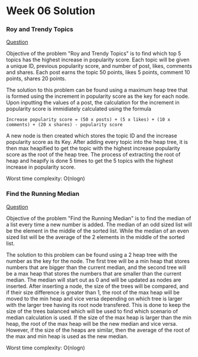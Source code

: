 # Week 06 Solution

### Roy and Trendy Topics

[Question](https://www.hackerearth.com/practice/data-structures/trees/heapspriority-queues/practice-problems/algorithm/roy-and-trending-topics-1/)

Objective of the problem "Roy and Trendy Topics" is to find which top 5 topics has the highest increase in popularity score. Each topic
will be given a unique ID, previous popularity score, and number of post, likes, comments and shares. Each post earns the topic 50 points,
likes 5 points, comment 10 points, shares 20 points. 

The solution to this problem can be found using a maximum heap tree that is formed
using the increment in popularity score as the key for each node. Upon inputting the values of a post, the calculation for the increment
in popularity score is immidiately calculated using the formula 

```
Increase popularity score = (50 x posts) + (5 x likes) + (10 x comments) + (20 x shares) - popularity score
```
A new node is then created which stores the topic ID and the increase popularity score as its Key. After adding every topic into the heap tree,
it is then max heapified to get the topic with the highest increase popularity score as the root of the heap tree. The process of extracting
the root of heap and heapify is done 5 times to get the 5 topics with the highest increase in popularity score.

Worst time complexity: O(nlogn)

### Find the Running Median

[Question](https://www.hackerrank.com/challenges/ctci-find-the-running-median/problem)

Objective of the problem "Find the Running Median" is to find the median of a list every time a new number is added. The median of an odd
sized list will be the element in the middle of the sorted list. While the median of an even sized list will be the average of the 2 elements
in the middle of the sorted list. 

The solution to this problem can be found using a 2 heap tree with the number as the key for the node. 
The first tree will be a min heap that stores numbers that are bigger than the current median, and the second tree will be a max heap that
stores the numbers that are smaller than the current median. The median will start out as 0 and will be updated as nodes are inserted. 
After inserting a node, the size of the trees will be compared, and if their size difference is greater than 1, the root of the max heap
will be moved to the min heap and vice versa depending on which tree is larger with the larger tree having its root node transfered. This 
is done to keep the size of the trees balanced which will be used to find which scenario of median calculation is used. If the size of 
the max heap is larger than the min heap, the root of the max heap will be the new median and vice versa. However, if the size of the 
heaps are similar, then the average of the root of the max and min heap is used as the new median. 

Worst time complexity: O(nlogn)
